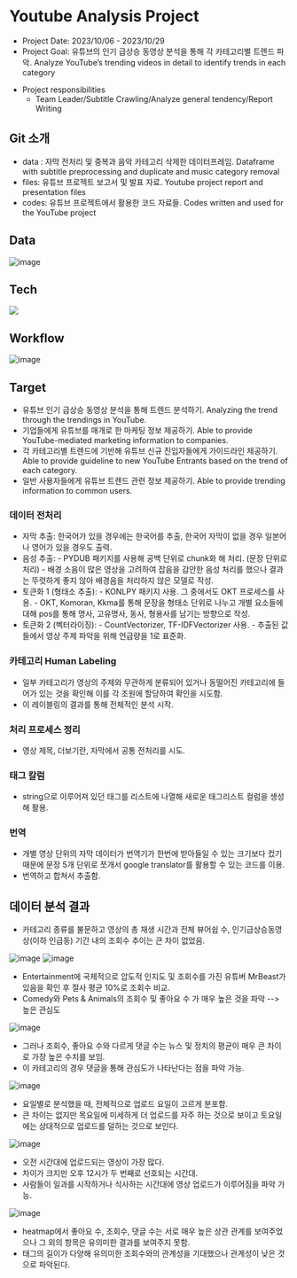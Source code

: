 # Youtube Analysis Project
* Project Date: 2023/10/06 - 2023/10/29
* Project Goal: 유튜브의 인기 급상승 동영상 분석을 통해 각 카테고리별 트렌드 파악. Analyze YouTube’s trending videos in detail to identify trends in each category
- Project responsibilities
    - Team Leader/Subtitle Crawling/Analyze general tendency/Report Writing

## Git 소개
- data : 자막 전처리 및 중복과 음악 카테고리 삭제한 데이터프레임. Dataframe with subtitle preprocessing and duplicate and music category removal
- files: 유튜브 프로젝트 보고서 및 발표 자료. Youtube project report and presentation files
- codes: 유튜브 프로젝트에서 활용한 코드 자료들. Codes written and used for the YouTube project

## Data
![image](https://github.com/syl0702/yt_pjt/assets/140361641/a9f84eb1-ff6a-4d6f-8bf9-58620d79523c)


## Tech
<img src= "https://img.shields.io/badge/Python-3776AB?style=for-the-badge&logo=python&logoColor=white">

## Workflow
![image](https://github.com/syl0702/yt_pjt/assets/140361641/67764c60-70e2-47ed-97fc-18d3f6e1b413)

## Target
- 유튜브 인기 급상승 동영상 분석을 통해 트렌드 분석하기. Analyzing the trend through the trendings in YouTube.
- 기업들에게 유튜브를 매개로 한 마케팅 정보 제공하기. Able to provide YouTube-mediated marketing information to companies.
- 각 카테고리별 트렌드에 기반해 유튜브 신규 진입자들에게 가이드라인 제공하기. Able to provide guideline to new YouTube Entrants based on the trend of each category.
- 일반 사용자들에게 유튜브 트렌드 관련 정보 제공하기. Able to provide trending information to common users.

### 데이터 전처리
- 자막 추출: 한국어가 있을 경우에는 한국어를 추출, 한국어 자막이 없을 경우 일본어나 영어가 있을 경우도 출력.
- 음성 추출:
      - PYDUB 패키지를 사용해 공백 단위로 chunk화 해 처리. (문장 단위로 처리)
      - 배경 소음이 많은 영상을 고려하여 잡음을 감안한 음성 처리를 했으나 결과는 뚜렷하게 좋지 않아 배경음을 처리하지 않은 모델로 작성.
- 토큰화 1 (형태소 추출):
      - KONLPY 패키지 사용. 그 중에서도 OKT 프로세스를 사용.
      - OKT, Komoran, Kkma를 통해 문장을 형태소 단위로 나누고 개별 요소들에 대해 pos를 통해 명사, 고유명사, 동사, 형용사를 남기는 방향으로 작성.
- 토큰화 2 (벡터라이징):
      - CountVectorizer, TF-IDFVectorizer 사용.
      - 추출된 값들에서 영상 주제 파악을 위해 언급량을 1로 표준화.

### 카테고리 Human Labeling
- 일부 카테고리가 영상의 주제와 무관하게 분류되어 있거나 동떨어진 카테고리에 들어가 있는 것을 확인해 이를 각 조원에 할당하여 확인을 시도함.
- 이 레이블링의 결과를 통해 전체적인 분석 시작.

### 처리 프로세스 정리
- 영상 제목, 더보기란, 자막에서 공통 전처리를 시도.

### 태그 칼럼
- string으로 이루어져 있던 태그를 리스트에 나열해 새로운 태그리스트 컬럼을 생성해 활용.

### 번역
- 개별 영상 단위의 자막 데이터가 번역기가 한번에 받아들일 수 있는 크기보다 컸기 때문에 문장 5개 단위로 쪼개서 google translator를 활용할 수 있는 코드를 이용.
- 번역하고 합쳐서 추출함.

## 데이터 분석 결과
- 카테고리 종류를 불문하고 영상의 총 재생 시간과 전체 뷰어쉽 수, 인기급상승동영상(이하 인급동) 기간 내의 조회수 추이는 큰 차이 없었음.

![image](https://github.com/syl0702/yt_pjt/assets/140361641/3af1209e-e3bd-4bae-9069-e059c7551dc2)
![image](https://github.com/syl0702/yt_pjt/assets/140361641/56b29dc7-2117-422d-ac2d-06433c4176d7)

- Entertainment에 국제적으로 압도적 인지도 및 조회수를 가진 유튜버 MrBeast가 있음을 확인 후 절사 평균 10%로 조회수 비교.
- Comedy와 Pets & Animals의 조회수 및 좋아요 수 가 매우 높은 것을 파악 --> 높은 관심도

![image](https://github.com/syl0702/yt_pjt/assets/140361641/f86e6826-62be-4346-85bd-af8c24756201)
- 그러나 조회수, 좋아요 수와 다르게 댓글 수는 뉴스 및 정치의 평균이 매우 큰 차이로 가장 높은 수치를 보임.
- 이 카테고리의 경우 댓글을 통해 관심도가 나타난다는 점을 파악 가능.

![image](https://github.com/syl0702/yt_pjt/assets/140361641/666ea63f-f0db-4290-b2d7-983f103ae642)
- 요일별로 분석했을 때, 전체적으로 업로드 요일이 고르게 분포함.
- 큰 차이는 없지만 목요일에 미세하게 더 업로드를 자주 하는 것으로 보이고 토요일에는 상대적으로 업로드를 덜하는 것으로 보인다.

![image](https://github.com/syl0702/yt_pjt/assets/140361641/d405320a-a3e0-4469-8e72-0a6497270a53)
- 오전 시간대에 업로드되는 영상이 가장 많다.
- 차이가 크지만 오후 12시가 두 번째로 선호되는 시간대.
- 사람들이 일과를 시작하거나 식사하는 시간대에 영상 업로드가 이루어짐을 파악 가능.

![image](https://github.com/syl0702/yt_pjt/assets/140361641/85a3d4ca-d818-4715-8bc1-95c002557ee1)
- heatmap에서 좋아요 수, 조회수, 댓글 수는 서로 매우 높은 상관 관계를 보여주었으나 그 외의 항목은 유의미한 결과를 보여주지 못함.
- 태그의 길이가 다양해 유의미한 조회수와의 관계성을 기대했으나 관계성이 낮은 것으로 파악된다.



